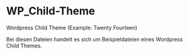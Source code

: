 WP_Child-Theme
==============

Wordpress Child Theme (Example: Twenty Fourteen)

Bei diesen Dateien handelt es sich um Beispieldateien eines Wordpress Child Themes.
